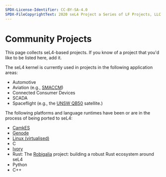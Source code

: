```yaml
---
SPDX-License-Identifier: CC-BY-SA-4.0
SPDX-FileCopyrightText: 2020 seL4 Project a Series of LF Projects, LLC.
---
```


# Community Projects

This page collects seL4-based projects. If you know of a project that
you'd like to be listed here, add it.

The seL4 kernel is currently used in projects in the following application areas:

- Automotive
- Aviation (e.g.,
        [SMACCM](http://ts.data61.csiro.au/projects/TS/SMACCM/))
- Connected Consumer Devices
- SCADA
- Spaceflight (e.g., the
        [UNSW QB50](http://ts.data61.csiro.au/projects/TS/qb50) satellite.)

The following platforms and language runtimes have been or are in the
process of being ported to seL4:

- [CamkES](http://ts.data61.csiro.au/projects/TS/trustcomp.pml)
- [Genode](http://genode.org/about/index)
- [Linux (virtualised)](http://ts.data61.csiro.au/projects/TS/virtualisation/about.pml)
- C
- [Ivory](http://ivorylang.org/ivory-introduction.html)
- Rust: The [Robigalia](https://robigalia.org/) project:
      building a robust Rust ecosystem around seL4
- Python
- C++


